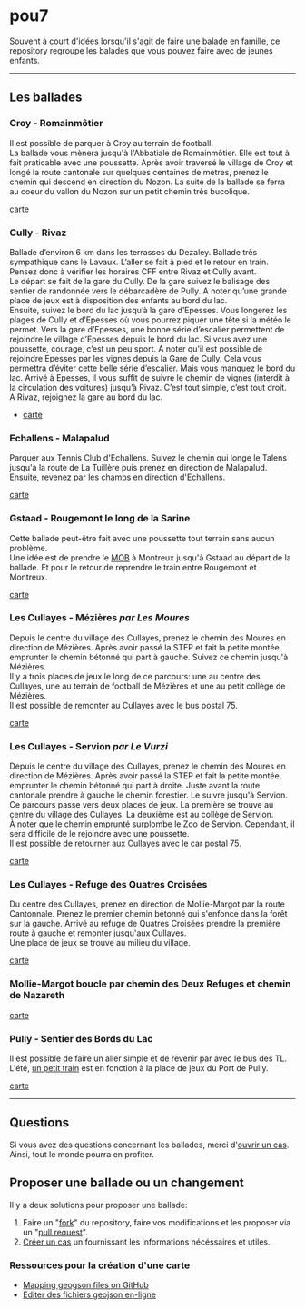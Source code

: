 pou7
====

Souvent à court d'idées lorsqu'il s'agit de faire une balade en famille, ce repository regroupe les balades que vous pouvez faire avec de jeunes enfants.

---

## Les ballades

### Croy - Romainmôtier

Il est possible de parquer à Croy au terrain de football.  
La ballade vous mènera jusqu'à l'Abbatiale de Romainmôtier. Elle est tout à fait praticable avec une poussette. Après avoir traversé le village de Croy et longé la route cantonale sur quelques centaines de mètres, prenez le chemin qui descend en direction du Nozon. La suite de la ballade se ferra au coeur du vallon du Nozon sur un petit chemin très bucolique.

[carte](https://github.com/alienlebarge/pou7/blob/master/Croy-Romainmotier.geojson)

### Cully - Rivaz

Ballade d’environ 6 km dans les terrasses du Dezaley.
Ballade très sympathique dans le Lavaux. L’aller se fait à pied et le retour en train. Pensez donc à vérifier les horaires CFF entre Rivaz et Cully avant.  
Le départ se fait de la gare du Cully.
De la gare suivez le balisage des sentier de randonnée vers le débarcadère de Pully. A noter qu’une grande place de jeux est à disposition des enfants au bord du lac.  
Ensuite, suivez le bord du lac jusqu’à la gare d’Epesses. Vous longerez les plages de Cully et d’Epesses où vous pourrez piquer une tête si la météo le permet. Vers la gare d’Epesses, une bonne série d’escalier permettent de rejoindre le village d’Epesses depuis le bord du lac. Si vous avez une poussette, courage, c’est un peu sport.
A noter qu’il est possible de rejoindre Epesses par les vignes depuis la Gare de Cully. Cela vous permettra d’éviter cette belle série d’escalier. Mais vous manquez le bord du lac.
Arrivé à Epesses, il vous suffit de suivre le chemin de vignes (interdit à la circulation des voitures) jusqu’à Rivaz. C’est tout simple, c’est tout droit.  
A Rivaz, rejoignez la gare au bord du lac.

- [carte](https://github.com/alienlebarge/pou7/blob/master/Cully-Rivaz.geosjon)

### Echallens - Malapalud

Parquer aux Tennis Club d'Echallens. Suivez le chemin qui longe le Talens jusqu'à la route de La Tuillère puis prenez en direction de Malapalud. Ensuite, revenez par les champs en direction d'Echallens.

[carte](https://github.com/alienlebarge/pou7/blob/master/Echallens-Malapalud.geosjon)

### Gstaad - Rougemont le long de la Sarine

Cette ballade peut-être fait avec une poussette tout terrain sans aucun problème.  
Une idée est de prendre le [MOB](http://www.goldenpass.ch/) à Montreux jusqu'à Gstaad au départ de la ballade. Et pour le retour de reprendre le train entre Rougemont et Montreux.

[carte](https://github.com/alienlebarge/pou7/blob/master/Gstaad-Rougemont-LeLongDeLaSarine.geojson)

### Les Cullayes - Mézières *par Les Moures*

Depuis le centre du village des Cullayes, prenez le chemin des Moures en direction de Mézières. Après avoir passé la STEP et fait la petite montée, emprunter le chemin bétonné qui part à gauche. Suivez ce chemin jusqu'à Mézières.  
Il y a trois places de jeux le long de ce parcours: une au centre des Cullayes, une au terrain de football de Mézières et une au petit collège de Mézières.  
Il est possible de remonter au Cullayes avec le bus postal 75.

[carte](https://github.com/alienlebarge/pou7/blob/master/LesCullayes-Mezieres.geojson)
 
### Les Cullayes - Servion *par Le Vurzi*

Depuis le centre du village des Cullayes, prenez le chemin des Moures en direction de Mézières. Après avoir passé la STEP et fait la petite montée, emprunter le chemin bétonné qui part à droite. Juste avant la route cantonale prendre à gauche le chemin forestier. Le suivre jusqu'à Servion.  
Ce parcours passe vers deux places de jeux. La première se trouve au centre du village des Cullayes. La deuxième est au collège de Servion.  
À noter que le chemin emprunté surplombe le Zoo de Servion. Cependant, il sera difficile de le rejoindre avec une poussette.  
Il est possible de retourner aux Cullayes avec le car postal 75.

[carte](https://github.com/alienlebarge/pou7/blob/master/LesCullayes-Servion.geojson)

### Les Cullayes - Refuge des Quatres Croisées

Du centre des Cullayes, prenez en direction de Mollie-Margot par la route Cantonnale. Prenez le premier chemin bétonné qui s'enfonce dans la forêt sur la gauche. Arrivé au refuge de Quatres Croisées prendre la première route à gauche et remonter jusqu'aux Cullayes.  
Une place de jeux se trouve au milieu du village.

[carte](https://github.com/alienlebarge/pou7/blob/master/LesCullayes-RefugeDesQuatreCroisees.geojson)

### Mollie-Margot boucle par chemin des Deux Refuges et chemin de Nazareth

[carte](https://github.com/alienlebarge/pou7/blob/master/MollieMargot-boucle-chemin-des-deux-refuges-et-chemin-de-nazareth.geojson)

### Pully - Sentier des Bords du Lac

Il est possible de faire un aller simple et de revenir par avec le bus des TL.  
L'été, [un petit train](http://www.mntpully.ch/ "Mini-Train Pully") est en fonction à la place de jeux du Port de Pully.

[carte](https://github.com/alienlebarge/pou7/blob/master/Pully-SentierDesBordsDuLac.geojson)

---

## Questions

Si vous avez des questions concernant les ballades, merci d'[ouvrir un cas](https://github.com/alienlebarge/pou7/issues/new). Ainsi, tout le monde pourra en profiter.

## Proposer une ballade ou un changement

Il y a deux solutions pour proposer une ballade:

1. Faire un "[fork](https://help.github.com/articles/fork-a-repo "Fork a repo")" du repository, faire vos modifications et les proposer via un "[pull request](https://help.github.com/articles/using-pull-requests "using pull requests")".
2. [Créer un cas](https://github.com/alienlebarge/pou7/issues/new) un fournissant les informations nécéssaires et utiles.

### Ressources pour la création d'une carte

- [Mapping geogson files on GitHub](https://help.github.com/articles/mapping-geojson-files-on-github)
- [Editer des fichiers geojson en-ligne](http://geojson.io/)
